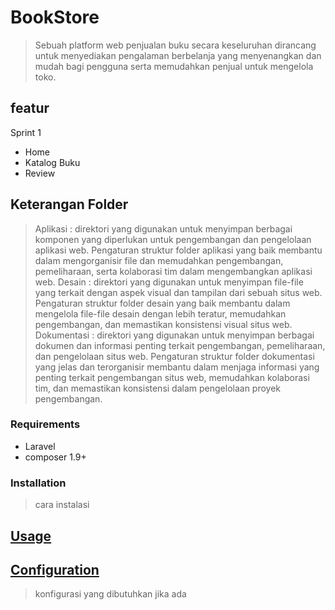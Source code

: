 # BookStore
> Sebuah platform web penjualan buku secara keseluruhan dirancang untuk menyediakan pengalaman berbelanja yang menyenangkan dan mudah bagi pengguna serta memudahkan penjual untuk mengelola toko.

## featur
Sprint 1
* Home
* Katalog Buku
* Review

## Keterangan Folder
> Aplikasi : direktori yang digunakan untuk menyimpan berbagai komponen yang diperlukan untuk pengembangan dan pengelolaan aplikasi web. Pengaturan struktur folder aplikasi yang baik membantu dalam mengorganisir file dan memudahkan pengembangan, pemeliharaan, serta kolaborasi tim dalam mengembangkan aplikasi web.
> Desain : direktori yang digunakan untuk menyimpan file-file yang terkait dengan aspek visual dan tampilan dari sebuah situs web. Pengaturan struktur folder desain yang baik membantu dalam mengelola file-file desain dengan lebih teratur, memudahkan pengembangan, dan memastikan konsistensi visual situs web.
> Dokumentasi : direktori yang digunakan untuk menyimpan berbagai dokumen dan informasi penting terkait pengembangan, pemeliharaan, dan pengelolaan situs web. Pengaturan struktur folder dokumentasi yang jelas dan terorganisir membantu dalam menjaga informasi yang penting terkait pengembangan situs web, memudahkan kolaborasi tim, dan memastikan konsistensi dalam pengelolaan proyek pengembangan.


### Requirements
* Laravel
* composer 1.9+

### Installation
> cara instalasi

## [Usage](#usage)
> 


## [Configuration](#configuration)
> konfigurasi yang dibutuhkan jika ada
